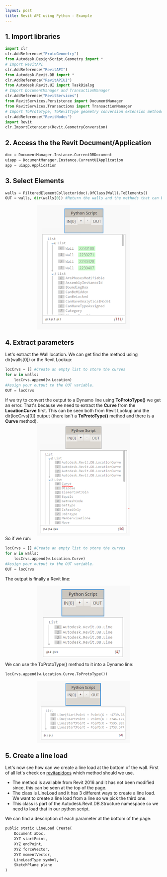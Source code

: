 ```yaml
---
layout: post
title: Revit API using Python - Example
---
```

<style>

.overlay {
  fill: none;
  pointer-events: all;
}
    </style>
    
<script src="//code.jquery.com/jquery.js"></script>

<script src="//d3js.org/d3.v3.min.js"></script>

<script src="video.js"></script>

## 1. Import libraries

```python
import clr
clr.AddReference("ProtoGeometry")
from Autodesk.DesignScript.Geometry import *
# Import RevitAPI
clr.AddReference("RevitAPI")
from Autodesk.Revit.DB import *
clr.AddReference("RevitAPIUI")
from Autodesk.Revit.UI import TaskDialog
# Import DocumentManager and TransactionManager
clr.AddReference("RevitServices")
from RevitServices.Persistence import DocumentManager
from RevitServices.Transactions import TransactionManager
# Import ToProtoType, ToRevitType geometry conversion extension methods
clr.AddReference("RevitNodes")
import Revit
clr.ImportExtensions(Revit.GeometryConversion)
```

## 2. Access the the Revit Document/Application

```python
doc = DocumentManager.Instance.CurrentDBDocument
uiapp = DocumentManager.Instance.CurrentUIApplication
app = uiapp.Application
```

## 3. Select Elements

```python
walls = FilteredElementCollector(doc).OfClass(Wall).ToElements()
OUT = walls, dir(walls[0]) #Return the walls and the methods that can be used
```
<img src="/images/python1.PNG" width="300" style="display:block; margin-left: auto; margin-right: auto;">

## 4. Extract parameters
Let's extract the Wall location. We can get find the method using dir(walls[0]) or the Revit Lookup:

<div id="imageContainer1"></div>

```python
locCrvs = [] #Create an empty list to store the curves 
for w in walls:
	locCrvs.append(w.Location)
#Assign your output to the OUT variable.
OUT = locCrvs
```
If we try to convert the output to a Dynamo line using **ToProtoType()** we get an error. That's because we need to extract the **Curve** from the **LocationCurve** first. This can be seen both from Revit Lookup and the dir(locCrvs[0]) output (there isn't a **ToProtoType()** method and there is a **Curve** method). 
<img src="/images/python5.PNG" width="300" style="display:block; margin-left: auto; margin-right: auto;">
So if we run: 
```python
locCrvs = [] #Create an empty list to store the curves 
for w in walls:
	locCrvs.append(w.Location.Curve)
#Assign your output to the OUT variable.
OUT = locCrvs
```
The output is finally a Revit line:

<img src="/images/python2.PNG" width="300" style="display:block; margin-left: auto; margin-right: auto;">
We can use the ToProtoType() method to it into a Dynamo line:

```python
locCrvs.append(w.Location.Curve.ToProtoType())
```
<img src="/images/python3.PNG" width="300" style="display:block; margin-left: auto; margin-right: auto;">

## 5. Create a line load
Let's now see how can we create a line load at the bottom of the wall. First of all let's check on [revitapidocs](http://www.revitapidocs.com/) which method should we use.

<div id="imageContainer2"></div>

- The method is available from Revit 2016 and it has not been modified since, this can be seen at the top of the page.
- The class is LineLoad and it has 3 different ways to create a line load. We want to create a line load from a line so we pick the third one.
- This class is part of the Autodesk.Revit.DB.Structure namespace so we need to load that in our python script.

We can find a description of each parameter at the bottom of the page:

<div id="imageContainer3"></div>

```python
public static LineLoad Create(
	Document aDoc,
	XYZ startPoint,
	XYZ endPoint,
	XYZ forceVector,
	XYZ momentVector,
	LineLoadType symbol,
	SketchPlane plane
)
```



<script>  
var imgHeight = 635, imgWidth = 720,      
    width =  720, height = 385,             
    translate0 = [0, -100], scale0 = 1;  

svg1 = d3.select("#imageContainer1").append("svg")
    .attr("width",  width + "px")
    .attr("height", height + "px");

svg1.append("rect")
    .attr("class", "overlay")
    .attr("width", width + "px")
    .attr("height", height + "px");

svg1 = svg1.append("g")
    .attr("transform", "translate(" + translate0 + ")scale(" + scale0 + ")")
    .call(d3.behavior.zoom().scaleExtent([1, 3]).on("zoom", zoom))
  .append("g");

svg1.append("image")
    .attr("width",  imgWidth + "px")
    .attr("height", imgHeight + "px")
    .attr("xlink:href", "/images/python4.PNG");

function zoom() {
  svg1.attr("transform", "translate(" + d3.event.translate + ")scale(" + d3.event.scale + ")");
  console.log("translate: " + d3.event.translate + ", scale: " + d3.event.scale);
  }
</script>

<script>  
var imgHeight = 635, imgWidth = 720,      
    width =  720, height = 385,             
    translate0 = [0, -100], scale0 = 1;  

svg2 = d3.select("#imageContainer2").append("svg")
    .attr("width",  width + "px")
    .attr("height", height + "px");

svg2.append("rect")
    .attr("class", "overlay")
    .attr("width", width + "px")
    .attr("height", height + "px");

svg2 = svg2.append("g")
    .attr("transform", "translate(" + translate0 + ")scale(" + scale0 + ")")
    .call(d3.behavior.zoom().scaleExtent([1, 3]).on("zoom", zoom))
  .append("g");

svg2.append("image")
    .attr("width",  imgWidth + "px")
    .attr("height", imgHeight + "px")
    .attr("xlink:href", "/images/python6.PNG");

function zoom() {
  svg2.attr("transform", "translate(" + d3.event.translate + ")scale(" + d3.event.scale + ")");
  console.log("translate: " + d3.event.translate + ", scale: " + d3.event.scale);
  }
</script>

<script>  
var imgHeight = 635, imgWidth = 720,      
    width =  720, height = 385,             
    translate0 = [0, -100], scale0 = 1;  

svg3 = d3.select("#imageContainer3").append("svg")
    .attr("width",  width + "px")
    .attr("height", height + "px");

svg3.append("rect")
    .attr("class", "overlay")
    .attr("width", width + "px")
    .attr("height", height + "px");

svg3 = svg3.append("g")
    .attr("transform", "translate(" + translate0 + ")scale(" + scale0 + ")")
    .call(d3.behavior.zoom().scaleExtent([1, 3]).on("zoom", zoom))
  .append("g");

svg3.append("image")
    .attr("width",  imgWidth + "px")
    .attr("height", imgHeight + "px")
    .attr("xlink:href", "/images/python7.PNG");

function zoom() {
  svg3.attr("transform", "translate(" + d3.event.translate + ")scale(" + d3.event.scale + ")");
  console.log("translate: " + d3.event.translate + ", scale: " + d3.event.scale);
  }
</script>